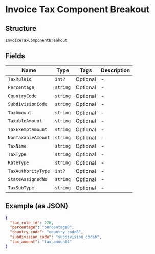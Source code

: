 
# Invoice Tax Component Breakout

## Structure

`InvoiceTaxComponentBreakout`

## Fields

| Name | Type | Tags | Description |
|  --- | --- | --- | --- |
| `TaxRuleId` | `int?` | Optional | - |
| `Percentage` | `string` | Optional | - |
| `CountryCode` | `string` | Optional | - |
| `SubdivisionCode` | `string` | Optional | - |
| `TaxAmount` | `string` | Optional | - |
| `TaxableAmount` | `string` | Optional | - |
| `TaxExemptAmount` | `string` | Optional | - |
| `NonTaxableAmount` | `string` | Optional | - |
| `TaxName` | `string` | Optional | - |
| `TaxType` | `string` | Optional | - |
| `RateType` | `string` | Optional | - |
| `TaxAuthorityType` | `int?` | Optional | - |
| `StateAssignedNo` | `string` | Optional | - |
| `TaxSubType` | `string` | Optional | - |

## Example (as JSON)

```json
{
  "tax_rule_id": 226,
  "percentage": "percentage0",
  "country_code": "country_code8",
  "subdivision_code": "subdivision_code6",
  "tax_amount": "tax_amount4"
}
```


